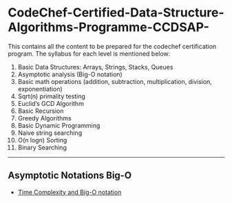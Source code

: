 # CodeChef-Certified-Data-Structure-Algorithms-Programme-CCDSAP-
This contains all the content to be prepared for the codechef certification program.
The syllabus for each level is mentioned below:

1.  Basic Data Structures: Arrays, Strings, Stacks, Queues
2.  Asymptotic analysis (Big-O notation)
3.  Basic math operations (addition, subtraction, multiplication, division, exponentiation)
4.  Sqrt(n) primality testing
5.  Euclid’s GCD Algorithm
6.  Basic Recursion
7.  Greedy Algorithms
8.  Basic Dynamic Programming
9.  Naive string searching
10. O(n logn) Sorting
11. Binary Searching
---

## Asymptotic Notations Big-O
* [Time Complexity and Big-O notation](https://medium.com/@tanzeemalam789/algorithm-complexity-and-big-o-notation-f815fd06869c)
	
